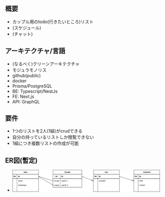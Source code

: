 ## 概要

- カップル用のtodo(行きたいところ)リスト
- (スケジュール)
- (チャット)

## アーキテクチャ/言語

- (なるべく)クリーンアーキテクチャ
- モジュラモノリス
- github(public)
- docker
- Prisma/PostgreSQL
- BE: Typescript/NestJs
- FE: Next.js
- API: GraphQL

## 要件

- 1つのリストを2人(1組)がcrudできる
- 自分の持っているリストしか閲覧できない
- 1組につき複数リストの作成が可能

## ER図(暫定)

- ![](backend/db.drawio.svg)
